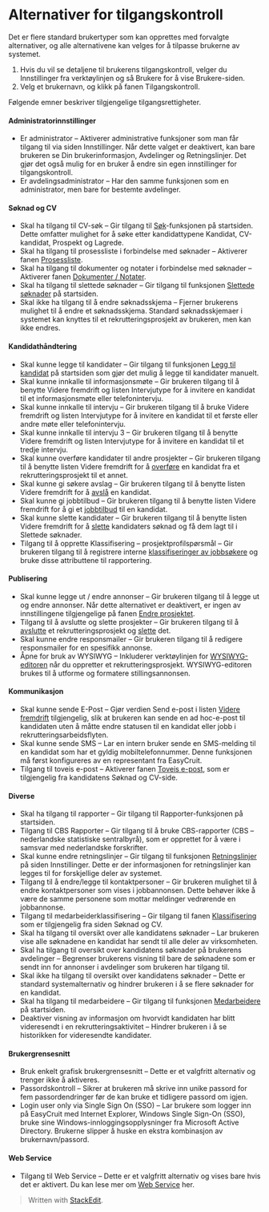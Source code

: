 # Alternativer for tilgangskontroll

Det er flere standard brukertyper som kan opprettes med forvalgte alternativer, og alle alternativene kan velges for å tilpasse brukerne av systemet.

1.  Hvis du vil se detaljene til brukerens tilgangskontroll, velger du  Innstillinger  fra verktøylinjen og så  Brukere  for å vise  Brukere-siden.
2.  Velg et brukernavn, og klikk på fanen  Tilgangskontroll.

Følgende emner beskriver tilgjengelige tilgangsrettigheter.

#### Administratorinnstillinger

-   Er administrator  – Aktiverer administrative funksjoner som man får tilgang til via siden Innstillinger. Når dette valget er deaktivert, kan bare brukeren se  Din brukerinformasjon,  Avdelinger  og  Retningslinjer. Det gjør det også mulig for en bruker å endre sin egen innstillinger for tilgangskontroll.
-   Er avdelingsadministrator  – Har den samme funksjonen som en administrator, men bare for bestemte avdelinger.

#### Søknad og CV

-   Skal ha tilgang til CV-søk  – Gir tilgang til  [Søk](searching_for_candidates.htm)-funksjonen på  startsiden. Dette omfatter mulighet for å søke etter kandidattypene Kandidat, CV-kandidat, Prospekt og Lagrede.
-   Skal ha tilgang til prosessliste i forbindelse med søknader  – Aktiverer fanen  [Prosessliste](recruitment_activities_list_tab.htm).
-   Skal ha tilgang til dokumenter og notater i forbindelse med søknader  – Aktiverer fanen  [Dokumenter / Notater](documents_notes_tab.htm).
-   Skal ha tilgang til slettede søknader  – Gir tilgang til funksjonen  [Slettede søknader](deleting_an_applicant.htm)  på  startsiden.
-   Skal ikke ha tilgang til å endre søknadsskjema  – Fjerner brukerens mulighet til å endre et søknadsskjema. Standard søknadsskjemaer i systemet kan knyttes til et rekrutteringsprosjekt av brukeren, men kan ikke endres.

#### Kandidathåndtering

-   Skal kunne legge til kandidater  – Gir tilgang til funksjonen  [Legg til kandidat](adding_candidates.htm)  på startsiden som gjør det mulig å legge til kandidater manuelt.
-   Skal kunne innkalle til informasjonsmøte  – Gir brukeren tilgang til å benytte  Videre fremdrift  og listen  Intervjutype  for å invitere en kandidat til et informasjonsmøte eller telefonintervju.
-   Skal kunne innkalle til intervju  – Gir brukeren tilgang til å bruke  Videre fremdrift  og listen  Intervjutype  for å invitere en kandidat til et første eller andre møte eller telefonintervju.
-   Skal kunne innkalle til intervju 3  – Gir brukeren tilgang til å benytte  Videre fremdrift  og listen  Intervjutype  for å invitere en kandidat til et tredje intervju.
-   Skal kunne overføre kandidater til andre prosjekter  – Gir brukeren tilgang til å benytte listen  Videre fremdrift  for å  [overføre](transferring_applicants.htm)  en kandidat fra et rekrutteringsprosjekt til et annet.
-   Skal kunne gi søkere avslag  – Gir brukeren tilgang til å benytte listen  Videre fremdrift  for å  [avslå](rejecting_and_withdrawing_an_applicant.htm)  en kandidat.
-   Skal kunne gi jobbtilbud  – Gir brukeren tilgang til å benytte listen  Videre fremdrift  for å gi et  [jobbtilbud](making_an_offer_to_an_applicant.htm)  til en kandidat.
-   Skal kunne slette kandidater  – Gir brukeren tilgang til å benytte listen  Videre fremdrift  for å  [slette](deleting_an_applicant.htm)  kandidaters søknad og få dem lagt til i  Slettede søknader.
-   Tilgang til å opprette Klassifisering – prosjektprofilspørsmål  – Gir brukeren tilgang til å registrere interne  [klassifiseringer av jobbsøkere](classification_tab.htm)  og bruke disse attributtene til rapportering.

#### Publisering

-   Skal kunne legge ut / endre annonser  – Gir brukeren tilgang til å legge ut og endre annonser. Når dette alternativet er deaktivert, er ingen av innstillingene tilgjengelige på fanen  [Endre prosjektet](edit_a_vacancy.htm).
-   Tilgang til å avslutte og slette prosjekter  – Gir brukeren tilgang til å  [avslutte](closing_a_vacancy.htm)  et rekrutteringsprosjekt og  [slette](deleting_a_vacancy.htm)  det.
-   Skal kunne endre responsmailer  – Gir brukeren tilgang til å redigere responsmailer for en spesifikk annonse.
-   Åpne for bruk av WYSIWYG  – Inkluderer verktøylinjen for  [WYSIWYG-editoren](wysiwyg_text_editor.htm)  når du oppretter et rekrutteringsprosjekt. WYSIWYG-editoren brukes til å utforme og formatere stillingsannonsen.

#### Kommunikasjon

-   Skal kunne sende E-Post  – Gjør verdien  Send e-post  i listen  [Videre fremdrift](applicant_progress_options.htm)  tilgjengelig, slik at brukeren kan sende en ad hoc-e-post til kandidaten uten å måtte endre statusen til en kandidat eller jobb i rekrutteringsarbeidsflyten.
-   Skal kunne sende SMS  – Lar en intern bruker sende en SMS-melding til en kandidat som har et gyldig mobiltelefonnummer. Denne funksjonen må først konfigureres av en representant fra EasyCruit.
-   Tilgang til toveis e-post  – Aktiverer fanen  [Toveis e-post](two_way_email_tab.htm), som er tilgjengelig fra kandidatens  Søknad og CV-side.

#### Diverse

-   Skal ha tilgang til rapporter  – Gir tilgang til  Rapporter-funksjonen  på  startsiden.
-   Tilgang til CBS Rapporter  – Gir tilgang til å bruke CBS-rapporter (CBS – nederlandske statistiske sentralbyrå), som er opprettet for å være i samsvar med nederlandske forskrifter.
-   Skal kunne endre retningslinjer  – Gir tilgang til funksjonen  [Retningslinjer](internal_guidelines.htm)  på siden  Innstillinger. Dette er der informasjonen for retningslinjer kan legges til for forskjellige deler av systemet.
-   Tilgang til å endre/legge til kontaktpersoner  – Gir brukeren mulighet til å endre kontaktpersoner som vises i jobbannonsen. Dette behøver ikke å være de samme personene som mottar meldinger vedrørende en jobbannonse.
-   Tilgang til medarbeiderklassifisering  – Gir tilgang til fanen  [Klassifisering](classification_tab.htm)  som er tilgjengelig fra siden  Søknad og CV.
-   Skal ha tilgang til oversikt over alle kandidatens søknader  – Lar brukeren vise alle søknadene en kandidat har sendt til alle deler av virksomheten.
-   Skal ha tilgang til oversikt over kandidatens søknader på brukerens avdelinger  – Begrenser brukerens visning til bare de søknadene som er sendt inn for annonser i avdelinger som brukeren har tilgang til.
-   Skal ikke ha tilgang til oversikt over kandidatens søknader  – Dette er standard systemalternativ og hindrer brukeren i å se flere søknader for en kandidat.
-   Skal ha tilgang til medarbeidere  – Gir tilgang til funksjonen  [Medarbeidere](guide_for_users_employees.htm)  på startsiden.
-   Deaktiver visning av informasjon om hvorvidt kandidaten har blitt videresendt i en rekrutteringsaktivitet  – Hindrer brukeren i å se historikken for videresendte kandidater.

#### Brukergrensesnitt

-   Bruk enkelt grafisk brukergrensesnitt  – Dette er et valgfritt alternativ og trenger ikke å aktiveres.
-   Passordskontroll  – Sikrer at brukeren må skrive inn unike passord for fem passordendringer før de kan bruke et tidligere passord om igjen.
-   Login user only via Single Sign On (SSO) – Lar brukere som logger inn på EasyCruit med Internet Explorer, Windows Single Sign-On (SSO), bruke sine Windows-innloggingsopplysninger fra Microsoft Active Directory. Brukerne slipper å huske en ekstra kombinasjon av brukernavn/passord.

#### Web Service

-   Tilgang til Web Service  – Dette er et valgfritt alternativ og vises bare hvis det er aktivert. Du kan lese mer om  [Web Service](guide_for_administrators_integration_apis.htm)  her.


> Written with [StackEdit](https://stackedit.io/).
<!--stackedit_data:
eyJoaXN0b3J5IjpbLTg4ODQwMjEyMl19
-->